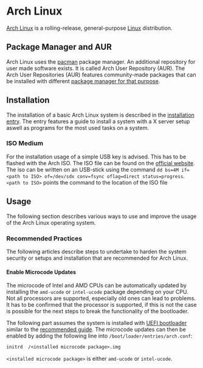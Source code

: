 # Arch Linux

[Arch Linux](https://archlinux.org/) is a rolling-release, general-purpose
[Linux](/wiki/linux.md)
distribution.

## Package Manager and AUR

Arch Linux uses the
[pacman](/wiki/linux/package_manager.md#arch-linux-pacman-and-yay) package
manager.
An additional repository for user made software exists.
It is called Arch User Repository (AUR).
The Arch User Repositories (AUR) features community-made packages that can be
installed with different
[package manager for that purpose](/wiki/linux/package_manager.md#arch-linux-pacman-and-yay).

## Installation

The installation of a basic Arch Linux system is described in the
[installation entry](/wiki/linux/arch-linux/installation.md).
The entry features a guide to install a system with a X server setup aswell as
programs for the most used tasks on a system.

### ISO Medium

For the installation usage of a simple USB key is advised.
This has to be flashed with the Arch ISO.
The ISO file can be found on the
[official website](https://www.archlinux.org/download/).
The iso can be written on an USB-stick using the command
`dd bs=4M if=<path to ISO> of=/dev/sdx conv=fsync oflag=direct status=progress`.
`<path to ISO>` points the command to the location of the ISO file

## Usage

The following section describes various ways to use and improve the usage of
the Arch Linux operating system.

### Recommended Practices

The following articles describe steps to undertake to harden the system security
or setups and installation that are recommended for Arch Linux.

#### Enable Microcode Updates

The microcode of Intel and AMD CPUs can be automatically updated by installing
the `amd-ucode` or `intel-ucode` package depending on your CPU.
Not all processors are supported, especially old ones can lead to problems.
It has to be confirmed that the processor is supported, if this is not the case
is possible for the next steps to break the functionality of the bootloader.

The following part assumes the system is installed with
[UEFI bootloader](/wiki/linux/arch-linux/installation.md#10-install-and-configure-uefi-bootloader)
similar to the [recommended guide](/wiki/linux/arch-linux/installation.md).
The microcode updates can then be enabled by adding the following line into
`/boot/loader/entries/arch.conf`:

```txt
initrd  /<installed microcode package>.img
```

`<installed microcode package>` is either `amd-ucode` or `intel-ucode`.
